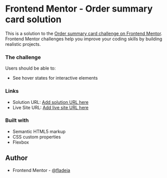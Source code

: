 # Frontend Mentor - Order summary card solution

This is a solution to the [Order summary card challenge on Frontend Mentor](https://www.frontendmentor.io/challenges/order-summary-component-QlPmajDUj). Frontend Mentor challenges help you improve your coding skills by building realistic projects. 

### The challenge

Users should be able to:
- See hover states for interactive elements

### Links

- Solution URL: [Add solution URL here](https://github.com/fladeia/order-summaryFrontendMentor)
- Live Site URL: [Add live site URL here](https://quirky-mclean-585c4e.netlify.app/)

### Built with

- Semantic HTML5 markup
- CSS custom properties
- Flexbox

## Author

- Frontend Mentor - [@fladeia](https://www.frontendmentor.io/profile/fladeia)
